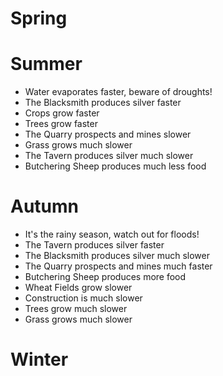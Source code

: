 # Spring

# Summer
- Water evaporates faster, beware of droughts!
- The Blacksmith produces silver faster
- Crops grow faster
- Trees grow faster
- The Quarry prospects and mines slower
- Grass grows much slower
- The Tavern produces silver much slower
- Butchering Sheep produces much less food

# Autumn
- It's the rainy season, watch out for floods!
- The Tavern produces silver faster
- The Blacksmith produces silver much slower
- The Quarry prospects and mines much faster
- Butchering Sheep produces more food
- Wheat Fields grow slower
- Construction is much slower
- Trees grow much slower
- Grass grows much slower

# Winter
